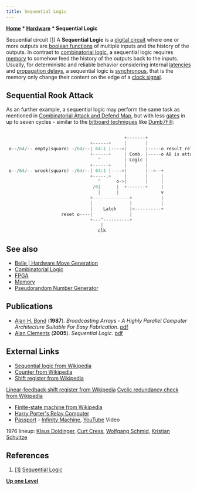 ```yaml
---
title: Sequential Logic
---
```

**[Home](Home "Home") \* [Hardware](Hardware "Hardware") \* Sequential Logic**



 [](http://web.mit.edu/6.111/www/f2005/tutprobs/sequential.html) Sequential circuit <a id="cite-note-1" href="#cite-ref-1">[1]</a> 
A **Sequential Logic** is a [digital circuit](https://en.wikipedia.org/wiki/Digital_electronics) where one or more outputs are [boolean functions](https://en.wikipedia.org/wiki/Boolean_function) of multiple inputs and the history of the outputs. In contrast to [combinatorial logic](Combinatorial_Logic "Combinatorial Logic"), a sequential logic requires [memory](Memory "Memory") to somehow feed the history of the outputs back to the inputs. Usually, for deterministic and reliable behavior considering internal [latencies](https://en.wikipedia.org/wiki/Latency_%28engineering%29) and [propagation delays](https://en.wikipedia.org/wiki/Propagation_delay), a sequential logic is [synchronous](https://en.wikipedia.org/wiki/Synchronous_logic), that is the memory only change their content on the edge of a [clock signal](https://en.wikipedia.org/wiki/Clock_signal). 



## Sequential Rook Attack


As an further example, a sequential logic may perform the same task as mentioned in [Combinatorial Attack and Defend Map](Combinatorial_Logic#CombinatorialAttackandDefendMap "Combinatorial Logic"), but with less [gates](https://en.wikipedia.org/wiki/Logic_gates) in up to seven cycles - similar to the [bitboard techniques](Bitboards "Bitboards") like [Dumb7Fill](Dumb7Fill "Dumb7Fill"):




```C++

                                             +-------+
                                +------+     |       |
 o--/64/-- empty(square) -/64/--| 64:1 |---->|       |-----o result reliable / otherwise processing after reset
                                +------+     | Comb. |-----o A8 is attacked by white rook from south
                                   ^         | Logic |
                                +------+     |       |
 o--/64/-- wrook(square) -/64/--| 64:1 |---->|       |-->--+
                                +-----.+     |       |     |
                                   ^      o->|       |     |
                                 /6|      |  +-------+     |
                                   |      |                v
                                +--------------+           |
                                |              |           |
                                |    Latch     |<----------+
                     reset o----|              |
                                +---^----------+
                                    |
                                   clk

```

## See also


* [Belle | Hardware Move Generation](Belle#Hardware "Belle")
* [Combinatorial Logic](Combinatorial_Logic "Combinatorial Logic")
* [FPGA](FPGA "FPGA")
* [Memory](Memory "Memory")
* [Pseudorandom Number Generator](Pseudorandom_Number_Generator "Pseudorandom Number Generator")


## Publications


* [Alan H. Bond](Alan_H._Bond "Alan H. Bond") (**1987**). *Broadcasting Arrays - A Highly Parallel Computer Architecture Suitable For Easy Fabrication*. [pdf](http://www.exso.com/bc.pdf)
* [Alan Clements](http://www.scm.tees.ac.uk/users/a.clements/) (**2005**). *Sequential Logic*. [pdf](http://www.oup.com/uk/orc/bin/9780199273133/clements_ch03.pdf)


## External Links


* [Sequential logic from Wikipedia](https://en.wikipedia.org/wiki/Sequential_logic)
* [Counter from Wikipedia](https://en.wikipedia.org/wiki/Counter)
* [Shift register from Wikipedia](https://en.wikipedia.org/wiki/Shift_register)


 [Linear-feedback shift register from Wikipedia](https://en.wikipedia.org/wiki/Linear-feedback_shift_register)
 [Cyclic redundancy check from Wikipedia](https://en.wikipedia.org/wiki/Cyclic_redundancy_check)
* [Finite-state machine from Wikipedia](https://en.wikipedia.org/wiki/Finite-state_machine)
* [Harry Porter's Relay Computer](http://web.cecs.pdx.edu/%7Eharry/Relay/index.html)
* [Passport](Category:Passport "Category:Passport") - [Infinity Machine](http://www.allmusic.com/album/infinity-machine-mw0000587835), [YouTube](https://en.wikipedia.org/wiki/YouTube) Video


 1976 lineup: [Klaus Doldinger](Category:Klaus_Doldinger "Category:Klaus Doldinger"), [Curt Cress](Category:Curt_Cress "Category:Curt Cress"), [Wolfgang Schmid](Category:Wolfgang_Schmid "Category:Wolfgang Schmid"), [Kristian Schultze](https://en.wikipedia.org/wiki/Kristian_Schultze)
 
## References


1. <a id="cite-ref-1" href="#cite-note-1">[1]</a> [Sequential Logic](http://web.mit.edu/6.111/www/f2005/tutprobs/sequential.html)

**[Up one Level](Hardware "Hardware")**







 
